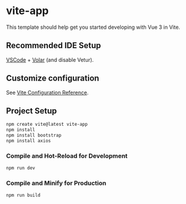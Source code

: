 # vite-app

This template should help get you started developing with Vue 3 in Vite.

## Recommended IDE Setup

[VSCode](https://code.visualstudio.com/) + [Volar](https://marketplace.visualstudio.com/items?itemName=Vue.volar) (and disable Vetur).

## Customize configuration

See [Vite Configuration Reference](https://vitejs.dev/config/).

## Project Setup

```sh
npm create vite@latest vite-app
npm install
npm install bootstrap
npm install axios
```

### Compile and Hot-Reload for Development

```sh
npm run dev
```

### Compile and Minify for Production

```sh
npm run build
```
